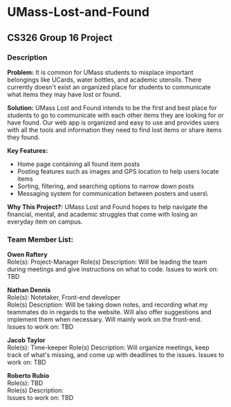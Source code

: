 # UMass-Lost-and-Found
## CS326 Group 16 Project

### Description
**Problem:** It is common for UMass students to misplace important belongings like UCards, water bottles, and academic utensils. There currently doesn't exist an organized place for students to communicate what items they may have lost or found.

**Solution:** UMass Lost and Found intends to be the first and best place for students to go to communicate with each other items they are looking for or have found. Our web app is organized and easy to use and provides users with all the tools and information they need to find lost items or share items they found.

**Key Features:**
 - Home page containing all found item posts
 - Posting features such as images and GPS location to help users locate items
 - Sorting, filtering, and searching options to narrow down posts
 - Messaging system for communication between posters and users\

**Why This Project?:** UMass Lost and Found hopes to help navigate the financial, mental, and academic struggles that come with losing an everyday item on campus.

### Team Member List:
**Owen Raftery**\
Role(s): Project-Manager
Role(s) Description: Will be leading the team during meetings and give instructions on what to code. 
Issues to work on: TBD

**Nathan Dennis**\
Role(s): Notetaker, Front-end developer\
Role(s) Description: Will be taking down notes, and recording what my teammates do in regards to the website. Will also offer suggestions and implement them when necessary. Will mainly work on the front-end.\
Issues to work on: TBD

**Jacob Taylor**\
Role(s): Time-keeper 
Role(s) Description: Will organize meetings, keep track of what's missing, and come up with deadlines to the issues. 
Issues to work on: TBD

**Roberto Rubio**\
Role(s): TBD\
Role(s) Description: \
Issues to work on: TBD
